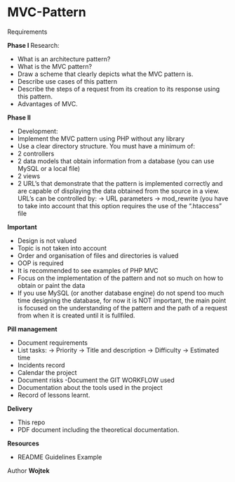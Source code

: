 # MVC-Pattern

Requirements

<b>Phase I </b>
Research:
- What is an architecture pattern?
- What is the MVC pattern?
- Draw a scheme that clearly depicts what the MVC pattern is.
- Describe use cases of this pattern
- Describe the steps of a request from its creation to its response using this pattern.
- Advantages of MVC.

<b>Phase II</b> 
- Development:
- Implement the MVC pattern using PHP without any library
- Use a clear directory structure. You must have a minimum of:
- 2 controllers
- 2 data models that obtain information from a database (you can use MySQL or a local file)
- 2 views
- 2 URL’s that demonstrate that the pattern is implemented correctly and are capable of displaying the data obtained from the       source in a view. URL’s can be controlled by:
-> URL parameters
-> mod_rewrite (you have to take into account that this option requires the use of the “.htaccess” file

<b>Important</b>
- Design is not valued
- Topic is not taken into account
- Order and organisation of files and directories is valued
- OOP is required
- It is recommended to see examples of PHP MVC
- Focus on the implementation of the pattern and not so much on how to obtain or paint the data
- If you use MySQL (or another database engine) do not spend too much time designing the database, for now it is NOT important, the main point is focused on the understanding of the pattern and the path of a request from when it is created until it is fullfiled.

<b>Pill management</b>
- Document requirements
- List tasks:
       -> Priority
       -> Title and description
       -> Difficulty
       -> Estimated time
- Incidents record
- Calendar the project 
- Document risks -Document the GIT WORKFLOW used
- Documentation about the tools used in the project 
- Record of lessons learnt.

<b>Delivery</b>
- This repo
- PDF document including the theoretical documentation.

<b>Resources</b>
- README Guidelines Example

Author
<b>Wojtek</b> 
